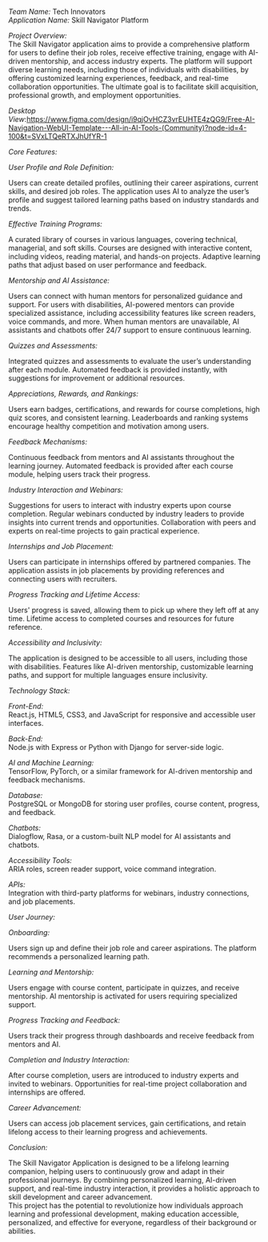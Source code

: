 *Team Name:* Tech Innovators<br>
*Application Name:* Skill Navigator Platform<br>

*Project Overview:*<br>
The Skill Navigator application aims to provide a comprehensive platform for users to define their job roles, receive effective training, engage with AI-driven mentorship, and access industry experts. The platform will support diverse learning needs, including those of individuals with disabilities, by offering customized learning experiences, feedback, and real-time collaboration opportunities. The ultimate goal is to facilitate skill acquisition, professional growth, and employment opportunities.<br>
        
*Desktop View*:https://www.figma.com/design/i9qjOvHCZ3vrEUHTE4zQG9/Free-AI-Navigation-WebUI-Template---All-in-AI-Tools-(Community)?node-id=4-100&t=SVxLTQeRTXJhUfYR-1<br>

*Core Features:*<br>

*User Profile and Role Definition:*<br>

Users can create detailed profiles, outlining their career aspirations, current skills, and desired job roles.
The application uses AI to analyze the user’s profile and suggest tailored learning paths based on industry standards and trends.<br>

*Effective Training Programs:*<br>

A curated library of courses in various languages, covering technical, managerial, and soft skills.
Courses are designed with interactive content, including videos, reading material, and hands-on projects.
Adaptive learning paths that adjust based on user performance and feedback.<br>

*Mentorship and AI Assistance:*<br>

Users can connect with human mentors for personalized guidance and support.
For users with disabilities, AI-powered mentors can provide specialized assistance, including accessibility features like screen readers, voice commands, and more.
When human mentors are unavailable, AI assistants and chatbots offer 24/7 support to ensure continuous learning.<br>

*Quizzes and Assessments:*<br>

Integrated quizzes and assessments to evaluate the user’s understanding after each module.
Automated feedback is provided instantly, with suggestions for improvement or additional resources.<br>

*Appreciations, Rewards, and Rankings:*<br>

Users earn badges, certifications, and rewards for course completions, high quiz scores, and consistent learning.
Leaderboards and ranking systems encourage healthy competition and motivation among users.<br>

*Feedback Mechanisms:*<br>

Continuous feedback from mentors and AI assistants throughout the learning journey.
Automated feedback is provided after each course module, helping users track their progress.<br>

*Industry Interaction and Webinars:*<br>

Suggestions for users to interact with industry experts upon course completion.
Regular webinars conducted by industry leaders to provide insights into current trends and opportunities.
Collaboration with peers and experts on real-time projects to gain practical experience.<br>

*Internships and Job Placement:*<br>

Users can participate in internships offered by partnered companies.
The application assists in job placements by providing references and connecting users with recruiters.<br>

*Progress Tracking and Lifetime Access:*<br>

Users' progress is saved, allowing them to pick up where they left off at any time.
Lifetime access to completed courses and resources for future reference.<br>

*Accessibility and Inclusivity:*<br>

The application is designed to be accessible to all users, including those with disabilities.
Features like AI-driven mentorship, customizable learning paths, and support for multiple languages ensure inclusivity.<br>

*Technology Stack:*

*Front-End:*<br>
React.js, HTML5, CSS3, and JavaScript for responsive and accessible user interfaces.<br>

*Back-End:*<br>
Node.js with Express or Python with Django for server-side logic.<br>

*AI and Machine Learning:*<br>
TensorFlow, PyTorch, or a similar framework for AI-driven mentorship and feedback mechanisms.<br>

*Database:*<br>
PostgreSQL or MongoDB for storing user profiles, course content, progress, and feedback.<br>

*Chatbots:*<br>
Dialogflow, Rasa, or a custom-built NLP model for AI assistants and chatbots.<br>

*Accessibility Tools:*<br>
ARIA roles, screen reader support, voice command integration.<br>

*APIs:*<br>
Integration with third-party platforms for webinars, industry connections, and job placements.<br>

*User Journey:*<br>

*Onboarding:*<br>

Users sign up and define their job role and career aspirations.
The platform recommends a personalized learning path.<br>

*Learning and Mentorship:*<br>

Users engage with course content, participate in quizzes, and receive mentorship.
AI mentorship is activated for users requiring specialized support.<br>

*Progress Tracking and Feedback:*<br>

Users track their progress through dashboards and receive feedback from mentors and AI.<br>

*Completion and Industry Interaction:*<br>

After course completion, users are introduced to industry experts and invited to webinars.
Opportunities for real-time project collaboration and internships are offered.<br>

*Career Advancement:*<br>

Users can access job placement services, gain certifications, and retain lifelong access to their learning progress and achievements.<br>

*Conclusion:*<br>

The Skill Navigator Application is designed to be a lifelong learning companion, helping users to continuously grow and adapt in their professional journeys. By combining personalized learning, AI-driven support, and real-time industry interaction, it provides a holistic approach to skill development and career advancement.<br>
This project has the potential to revolutionize how individuals approach learning and professional development, making education accessible, personalized, and effective for everyone, regardless of their background or abilities.<br>





